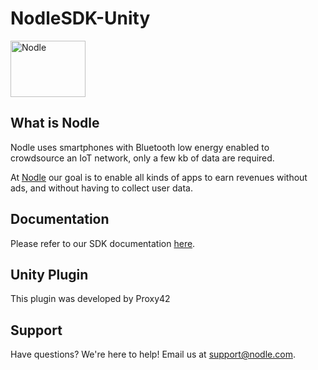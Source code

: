 # NodleSDK-Unity

<img src="https://user-images.githubusercontent.com/8210718/144566727-346ab387-95f9-4743-be21-fae493034f7d.png" alt="Nodle" width="120" height="90"></br>

## What is Nodle

Nodle uses smartphones with Bluetooth low energy enabled to crowdsource an IoT network, only a few kb of data are required.

At [Nodle](https://nodle.com) our goal is to enable all kinds of apps to earn revenues without ads, and without having to collect user data. 

## Documentation

Please refer to our SDK documentation [here](https://developer.nodle.com/docs/nodle-sdk/introduction). 

## Unity Plugin

This plugin was developed by Proxy42

## Support

Have questions? We're here to help! Email us at [support@nodle.com](mailto:support@nodle.com).
